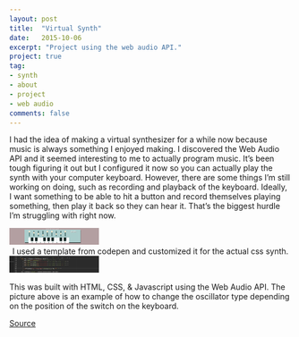 ```yaml
---
layout: post
title:  "Virtual Synth"
date:   2015-10-06
excerpt: "Project using the web audio API."
project: true
tag:
- synth
- about
- project
- web audio
comments: false
---
```


I had the idea of making a virtual synthesizer for a while now because music is always something I enjoyed making. I discovered the Web Audio API and it seemed interesting to me to actually program music. It’s been tough figuring it out but I configured it now so you can actually play the synth with your computer keyboard. However, there are some things I’m still working on doing, such as recording and playback of the keyboard. Ideally, I want something to be able to hit a button and record themselves playing something, then play it back so they can hear it. That’s the biggest hurdle I’m struggling with right now.

<img src="../assets/img/synth.png" scrolling="0" width="160px" height="30px">  
<center>I used a template from codepen and customized it for the actual css synth.</center>

<img src="../assets/img/synthcode1.png" scrolling="0" width="160px" height="30px">  


This was built with HTML, CSS, & Javascript using the Web Audio API. The picture above is an example of how to change the oscillator type depending on the position of the switch on the keyboard.

[Source](https://github.com/rheupler/synth)
